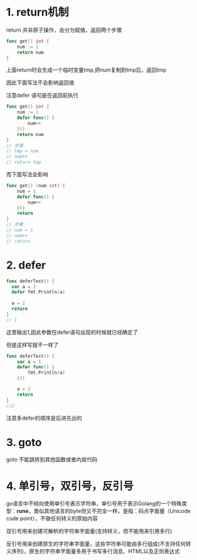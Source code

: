 # 1. return机制

return 并非原子操作，会分为赋值，返回两个步骤

```go
func get() int {
    num := 1
    return num
}
```

上面return时会生成一个临时变量tmp,把num复制到tmp后，返回tmp

因此下面写法不会影响返回值

注意defer 语句是在返回前执行

```go
func get() int {
    num := 1
    defer func() {
        num++
    }()
    return num
}
// 步骤
// tmp = num
// num++
// return tmp
```

而下面写法会影响

```go
func get() (num int) {
    num = 1
    defer func() {
        num++
    }()
    return
}
// 步骤
// num = 1
// num++
// return
```

# 2. defer

```go
func deferTest() {
  var a = 1
  defer fmt.Println(a)
  
  a = 2
  return
}
// 1
```

这里输出1,因此参数在defer语句出现的时候就已经确定了

但是这样写就不一样了

```go
func deferTest() {
	var a = 1
	defer func() {
		fmt.Println(a)
	}()

	a = 2
	return
}
//2
```

注意多defer的顺序是后进先出的

# 3. goto

goto 不能跳转到其他函数或者内层代码

# 4. 单引号，双引号，反引号

go语言中不倾向使用单引号表示字符串，单引号用于表示Golang的一个特殊类型：**rune**，类似其他语言的byte但又不完全一样，是指：码点字面量（Unicode code point），不做任何转义的原始内容

双引号用来创建可解析的字符串字面量(支持转义，但不能用来引用多行)

反引号用来创建原生的字符串字面量，这些字符串可能由多行组成(不支持任何转义序列)，原生的字符串字面量多用于书写多行消息、HTML以及正则表达式